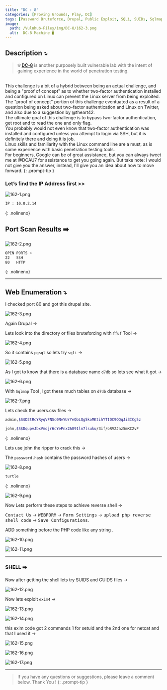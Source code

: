 ```yaml
---
title: "DC : 8"
categories: [Proving Grounds, Play, DC]
tags: [Password Bruteforce, Drupal, Public Exploit, SQLi, SUIDs, Sqlmap, exim4, PrivEsc, DC, CMS]
image:
  path: /Vulnhub-Files/img/DC-8/162-3.png
  alt:  DC-8 Machine 🖥️
---
```



## **Description ⤵️**

>**💡 [DC-8](https://www.vulnhub.com/entry/dc-8,367/)** is another purposely built vulnerable lab with the intent of gaining experience in the world of penetration testing.
<br>
This challenge is a bit of a hybrid between being an actual challenge, and being a "proof of concept" as to whether two-factor authentication installed and configured on Linux can prevent the Linux server from being exploited.
<br>
The "proof of concept" portion of this challenge eventuated as a result of a question being asked about two-factor authentication and Linux on Twitter, and also due to a suggestion by @theart42.
<br>
The ultimate goal of this challenge is to bypass two-factor authentication, get root and to read the one and only flag.
<br>
You probably would not even know that two-factor authentication was installed and configured unless you attempt to login via SSH, but it is definitely there and doing it is job.
<br>
Linux skills and familiarity with the Linux command line are a must, as is some experience with basic penetration testing tools.
<br>
For beginners, Google can be of great assistance, but you can always tweet me at @DCAU7 for assistance to get you going again. But take note: I would not give you the answer, instead, I'll give you an idea about how to move forward.
{: .prompt-tip }

### Let’s find the IP Address first >>

![162-1.png](/Vulnhub-Files/img/DC-8/162-1.png)

```bash
IP : 10.0.2.14
```
{: .nolineno}

## Port Scan Results ➡️

![162-2.png](/Vulnhub-Files/img/DC-8/162-2.png)

```bash
OPEN PORTS >
22   SSH
80   HTTP
```
{: .nolineno}

---

## Web Enumeration ⤵️

I checked port 80 and got this drupal site.

![162-3.png](/Vulnhub-Files/img/DC-8/162-3.png)

Again Drupal →

Lets look into the directory or files bruteforcing  with `ffuf` Tool →

![162-4.png](/Vulnhub-Files/img/DC-8/162-4.png)

So it contains `pgsql` so lets try `sqli` →

![162-5.png](/Vulnhub-Files/img/DC-8/162-5.png)

As I got to know that there is a database name `d7db` so lets see what it got →

![162-6.png](/Vulnhub-Files/img/DC-8/162-6.png)

With `Sqlmap` Tool ,I got these much tables on `d7db` database →

![162-7.png](/Vulnhub-Files/img/DC-8/162-7.png)

Lets check the users.csv files →

```bash
admin,$S$D2tRcYRyqVFNSc0NvYUrYeQbLQg5koMKtihYTIDC9QQqJi3ICg5z

john,$S$DqupvJbxVmqjr6cYePnx2A891ln7lsuku/3if/oRVZJaz5mKC2vF
```
{: .nolineno}

Lets use john the ripper to crack this →

The `password.hash` contains the password hashes of users →

![162-8.png](/Vulnhub-Files/img/DC-8/162-8.png)

```bash
turtle
```
{: .nolineno}

![162-9.png](/Vulnhub-Files/img/DC-8/162-9.png)

Now Lets perform these steps to achieve reverse shell →

<kbd>Contact Us</kbd> → <kbd>WEBFORM</kbd> → <kbd>Form Settings</kbd> → <kbd>upload php reverse shell code</kbd> → <kbd>Save Configurations</kbd>.

ADD something before the PHP code like any string .

![162-10.png](/Vulnhub-Files/img/DC-8/162-10.png)

![162-11.png](/Vulnhub-Files/img/DC-8/162-11.png)

---

### SHELL ➡️

Now after getting the shell lets try SUIDS and GUIDS files →

![162-12.png](/Vulnhub-Files/img/DC-8/162-12.png)

Now lets exploit `exim4` →

![162-13.png](/Vulnhub-Files/img/DC-8/162-13.png)

![162-14.png](/Vulnhub-Files/img/DC-8/162-14.png)

this exim code got 2 commands 1 for setuid and the 2nd one for netcat and that I used it →

![162-15.png](/Vulnhub-Files/img/DC-8/162-15.png)

![162-16.png](/Vulnhub-Files/img/DC-8/162-16.png)

![162-17.png](/Vulnhub-Files/img/DC-8/162-17.png)

---

> If you have any questions or suggestions, please leave a comment below.
Thank You ! 
{: .prompt-tip }